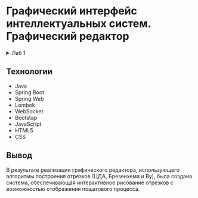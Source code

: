 # Графический интерфейс интеллектуальных систем. Графический редактор
<details>
  <summary>Лаб 1</summary>
## Цель
Разработать элементарный графический редактор, реализующий построение отрезков с помощью алгоритма ЦДА, целочисленного алгоритма Брезенхема и алгоритма Ву. Вызов способа генерации отрезка задается из пункта меню и доступно через панель инструментов «Отрезки». В редакторе кроме режима генерации отрезков в пользовательском окне должен быть предусмотрен отладочный режим, где отображается пошаговое решение на дискретной сетке.

## Описание алгоритмов
### Цифровой Дифференциальный Анализатор
Цифровой дифференциальный анализатор (ЦДА) – это алгоритм, основанный на аппроксимации прямой линии путем равномерного приращения координат. Он разбивает отрезок на равные шаги по одной из координат и вычисляет соответствующие значения другой координаты.

### Алгоритм Брезенхема
Алгоритм Брезенхема основан на выборе оптимального пикселя с использованием целочисленных вычислений. В отличие от ЦДА, он исключает необходимость работы с дробными числами, используя пошаговое накопление ошибки, чтобы принять решение о том, какой пиксель закрасить на следующем шаге.

### Алгоритм Ву
Алгоритм Ву предназначен для построения сглаженных (антиалиасинговых) линий. В отличие от Брезенхема, который выбирает один пиксель на каждом шаге, Ву использует два соседних пикселя, назначая им разные уровни яркости, чтобы сгладить границы линии и уменьшить эффект "ступенек" (aliasing).

## Интерфейс
![image](https://github.com/user-attachments/assets/8e8ca62e-dfca-4508-a474-03065f326272)

## Реализация
Функция получения данных от клиента через WebSocket, выбор соответствующего алгоритма.
```java
@MessageMapping("/draw")
@SendTo("/topic/line")
public List<Point> receivePoints(@RequestBody JsonNode jsonData) {
    System.out.println("websocket correct work");
    List<Point> result;
    String tool = jsonData.get("tool").asText();
    System.out.println("Selected tool: " + tool);

    System.out.println("Selected algorithm: " + jsonData.get("alg").asText());
    if (jsonData.get("alg").asText().equals("DDA")) {
        result = digitalDifferentialAnalyzer.processing(jsonData);
    } else if (jsonData.get("alg").asText().equals("Bresenham")) {
        result = bresenhamAlgorithm.drawLine(jsonData);
    } else {
        result = wuLineAlgorithm.drawLine(jsonData);
    }
    return result;
}
```

Функция отрисовки точки на стороне клиента.
```js
function drawPoint(x, y, alpha) {
    ctx.beginPath();
    ctx.arc(x, y, 1, 0, Math.PI * 2);
    if (selectedTool === 'Pen') {
        ctx.fillStyle = colorInput.value;
    } else {
        if (selectAlgorithm === 'DDA') {
            ctx.fillStyle = 'red';
        } else if (selectAlgorithm === 'Bresenham') {
            ctx.fillStyle = 'green';
        } else if (selectAlgorithm === 'VU') {
            ctx.fillStyle = 'rgba(0, 0, 255, ' + alpha + ')';
        } else {
            ctx.fillStyle = 'black';
        }
    }
    ctx.fill();
    ctx.closePath();
}
```

</details>

## Технологии
- Java
- Spring Boot
- Spring Web
- Lombok
- WebSocket
- Bootstap
- JavaScript
- HTML5
- CSS

## Вывод
В результате реализации графического редактора, использующего алгоритмы построения отрезков (ЦДА, Брезенхема и Ву), была создана система, обеспечивающая интерактивное рисование отрезков с возможностью отображения пошагового процесса.
